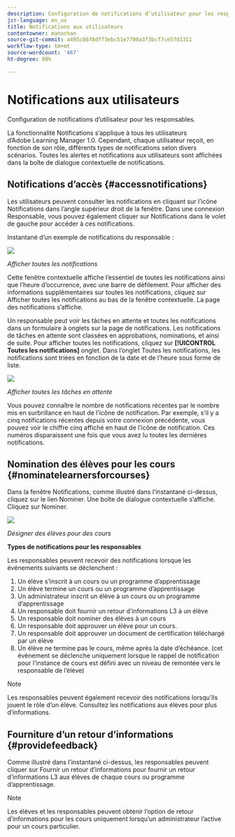```yaml
---
description: Configuration de notifications d’utilisateur pour les responsables.
jcr-language: en_us
title: Notifications aux utilisateurs
contentowner: manochan
source-git-commit: a495c86f8dff3ebc51e7700a3f3bcf7ce57d1311
workflow-type: tm+mt
source-wordcount: '467'
ht-degree: 80%

---
```




# Notifications aux utilisateurs

Configuration de notifications d’utilisateur pour les responsables.

La fonctionnalité Notifications s’applique à tous les utilisateurs d’Adobe Learning Manager 1.0. Cependant, chaque utilisateur reçoit, en fonction de son rôle, différents types de notifications selon divers scénarios. Toutes les alertes et notifications aux utilisateurs sont affichées dans la boîte de dialogue contextuelle de notifications.

## Notifications d’accès {#accessnotifications}

Les utilisateurs peuvent consulter les notifications en cliquant sur l’icône Notifications dans l’angle supérieur droit de la fenêtre. Dans une connexion Responsable, vous pouvez également cliquer sur Notifications dans le volet de gauche pour accéder à ces notifications.

Instantané d’un exemple de notifications du responsable :

![](assets/manager-notifications-2.png)

*Afficher toutes les notifications*

Cette fenêtre contextuelle affiche l’essentiel de toutes les notifications ainsi que l’heure d’occurrence, avec une barre de défilement. Pour afficher des informations supplémentaires sur toutes les notifications, cliquez sur Afficher toutes les notifications au bas de la fenêtre contextuelle. La page des notifications s’affiche.

Un responsable peut voir les tâches en attente et toutes les notifications dans un formulaire à onglets sur la page de notifications. Les notifications de tâches en attente sont classées en approbations, nominations, et ainsi de suite. Pour afficher toutes les notifications, cliquez sur **[!UICONTROL Toutes les notifications]** onglet. Dans l’onglet Toutes les notifications, les notifications sont triées en fonction de la date et de l’heure sous forme de liste.

![](assets/manager-notifications-page.png)

*Afficher toutes les tâches en attente*

Vous pouvez connaître le nombre de notifications récentes par le nombre mis en surbrillance en haut de l’icône de notification. Par exemple, s’il y a cinq notifications récentes depuis votre connexion précédente, vous pouvez voir le chiffre cinq affiché en haut de l’icône de notification. Ces numéros disparaissent une fois que vous avez lu toutes les dernières notifications.

## Nomination des élèves pour les cours {#nominatelearnersforcourses}

Dans la fenêtre Notifications, comme illustré dans l’instantané ci-dessus, cliquez sur le lien Nominer. Une boîte de dialogue contextuelle s’affiche. Cliquez sur Nominer.

![](assets/nominate-learners.png)

*Désigner des élèves pour des cours*

**Types de notifications pour les responsables** 

Les responsables peuvent recevoir des notifications lorsque les événements suivants se déclenchent :

1. Un élève s’inscrit à un cours ou un programme d’apprentissage
1. Un élève termine un cours ou un programme d’apprentissage
1. Un administrateur inscrit un élève à un cours ou un programme d’apprentissage
1. Un responsable doit fournir un retour d’informations L3 à un élève
1. Un responsable doit nominer des élèves à un cours
1. Un responsable doit approuver un élève pour un cours.
1. Un responsable doit approuver un document de certification téléchargé par un élève
1. Un élève ne termine pas le cours, même après la date d’échéance. (cet événement se déclenche uniquement lorsque le rappel de notification pour l’instance de cours est défini avec un niveau de remontée vers le responsable de l’élève)

>[!NOTE]
>
>Les responsables peuvent également recevoir des notifications lorsqu’ils jouent le rôle d’un élève. Consultez les notifications aux élèves pour plus d’informations.

## Fourniture d’un retour d’informations {#providefeedback}

Comme illustré dans l’instantané ci-dessus, les responsables peuvent cliquer sur Fournir un retour d’informations pour fournir un retour d’informations L3 aux élèves de chaque cours ou programme d’apprentissage.

>[!NOTE]
>
>Les élèves et les responsables peuvent obtenir l’option de retour d’informations pour les cours uniquement lorsqu’un administrateur l’active pour un cours particulier.
